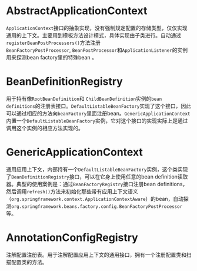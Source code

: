 # AbstractApplicationContext 

`ApplicationContext`接口的抽象实现，没有强制规定配置的存储类型，仅仅实现通用的上下文。主要用到模板方法设计模式，具体实现由子类进行。自动通过`registerBeanPostProcessors()`方法注册`BeanFactoryPostProcessor`, `BeanPostProcessor`和`ApplicationListener`的实例用来探测bean factory里的特殊bean 。

# BeanDefinitionRegistry 

用于持有像`RootBeanDefinition`和 `ChildBeanDefinition`实例的`bean definitions`的注册表接口。`DefaultListableBeanFactory`实现了这个接口，因此可以通过相应的方法向`beanFactory`里面注册bean。`GenericApplicationContext`内置一个`DefaultListableBeanFactory`实例，它对这个接口的实现实际上是通过调用这个实例的相应方法实现的。 

# GenericApplicationContext 

通用应用上下文，内部持有一个`DefaultListableBeanFactory`实例，这个类实现了`BeanDefinitionRegistry`接口，可以在它身上使用任意的bean definition读取器。典型的使用案例是：通过`BeanFactoryRegistry`接口注册bean definitions，然后调用`refresh()`方法来初始化那些带有应用上下文语义（`org.springframework.context.ApplicationContextAware`）的bean，自动探测`org.springframework.beans.factory.config.BeanFactoryPostProcessor`等。 

# AnnotationConfigRegistry 

注解配置注册表。用于注解配置应用上下文的通用接口，拥有一个注册配置类和扫描配置类的方法。 